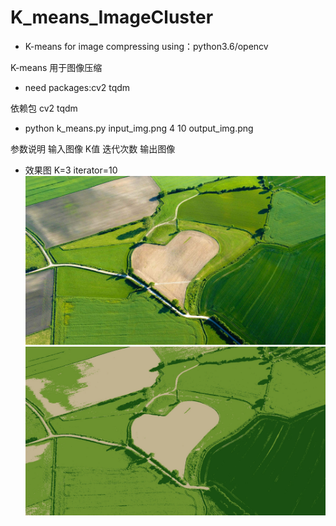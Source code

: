 # K_means_ImageCluster
* K-means for image compressing using：python3.6/opencv

K-means 用于图像压缩

* need packages:cv2 tqdm

依赖包 cv2 tqdm

* python k_means.py input_img.png 4 10 output_img.png

参数说明 输入图像 K值 迭代次数 输出图像

* 效果图 K=3 iterator=10
![image](https://github.com/donser/K_means_ImageCluster/blob/master/AgricultureHeart_EN-AU11072776280_1920x1080.jpg)
![image](https://github.com/donser/K_means_ImageCluster/blob/master/AgricultureHeart_EN-AU11072776280_1920x1080_3classes.jpg)
